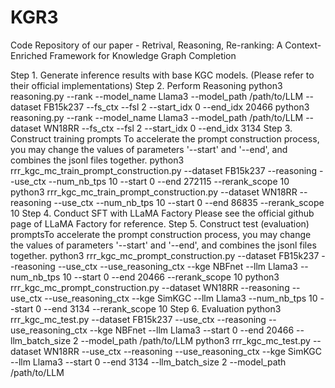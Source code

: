 # KGR3
Code Repository of our paper - Retrival, Reasoning, Re-ranking: A Context-Enriched Framework for Knowledge Graph Completion

Step 1. Generate inference results with base KGC models. (Please refer to their official implementations)
Step 2. Perform Reasoning
python3 reasoning.py --rank --model_name Llama3 --model_path /path/to/LLM --dataset FB15k237 --fs_ctx --fsl 2 --start_idx 0 --end_idx 20466
python3 reasoning.py --rank --model_name Llama3 --model_path /path/to/LLM --dataset WN18RR --fs_ctx --fsl 2 --start_idx 0 --end_idx 3134
Step 3. Construct training prompts
To accelerate the prompt construction process, you may change the values of parameters '--start' and '--end', and combines the jsonl files together. 
python3 rrr_kgc_mc_train_prompt_construction.py --dataset FB15k237 --reasoning --use_ctx --num_nb_tps 10 --start 0 --end 272115 --rerank_scope 10
python3 rrr_kgc_mc_train_prompt_construction.py --dataset WN18RR --reasoning --use_ctx --num_nb_tps 10 --start 0 --end 86835 --rerank_scope 10
Step 4. Conduct SFT with LLaMA Factory
Please see the official github page of LLaMA Factory for reference. 
Step 5. Construct test (evaluation) promptsTo accelerate the prompt construction process, you may change the values of parameters '--start' and '--end', and combines the jsonl files together. 
python3 rrr_kgc_mc_prompt_construction.py --dataset FB15k237 --reasoning --use_ctx --use_reasoning_ctx --kge NBFnet --llm Llama3 --num_nb_tps 10 --start 0 --end 20466 --rerank_scope 10
python3 rrr_kgc_mc_prompt_construction.py --dataset WN18RR --reasoning --use_ctx --use_reasoning_ctx --kge SimKGC --llm Llama3 --num_nb_tps 10 --start 0 --end 3134 --rerank_scope 10
Step 6. Evaluation
python3 rrr_kgc_mc_test.py --dataset FB15k237 --use_ctx --reasoning --use_reasoning_ctx --kge NBFnet --llm Llama3 --start 0 --end 20466 --llm_batch_size 2 --model_path /path/to/LLM
python3 rrr_kgc_mc_test.py --dataset WN18RR --use_ctx --reasoning --use_reasoning_ctx --kge SimKGC --llm Llama3 --start 0 --end 3134 --llm_batch_size 2 --model_path /path/to/LLM
